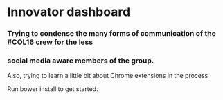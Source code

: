 # Innovator dashboard

### Trying to condense the many forms of communication of the #COL16 crew for the less
### social media aware members of the group.

Also, trying to learn a little bit about Chrome extensions in the process

Run bower install to get started.
